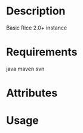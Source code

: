 Description
===========
Basic Rice 2.0+ instance

Requirements
============
java
maven
svn

Attributes
==========

Usage
=====

